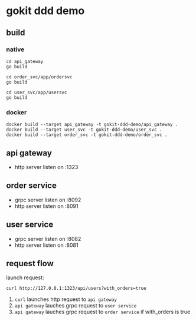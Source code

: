 # gokit ddd demo

## build
### native
```
cd api_gateway
go build

cd order_svc/app/ordersvc
go build

cd user_svc/app/usersvc
go build
```

### docker
```
docker build --target api_gateway -t gokit-ddd-demo/api_gateway .
docker build --target user_svc -t gokit-ddd-demo/user_svc .
docker build --target order_svc -t gokit-ddd-demo/order_svc .
```

## api gateway
* http server listen on :1323

## order service
* grpc server listen on :8092
* http server listen on :8091

## user service
* grpc server listen on :8082
* http server listen on :8081

## request flow
launch request:
```shell script
curl http://127.0.0.1:1323/api/users?with_orders=true
```

1. `curl` launches http request to `api gateway`
2. `api gateway` lauches grpc request to `user service`
3. `api gateway` lauches grpc request to `order service` if with_orders is true
